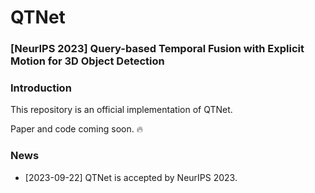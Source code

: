 # QTNet
### [NeurIPS 2023] **Q**uery-based **T**emporal Fusion with Explicit Motion for 3D Object Detection

### Introduction
This repository is an official implementation of QTNet. 

Paper and code coming soon. :fire:

### News
- [2023-09-22] QTNet is accepted by NeurIPS 2023.


